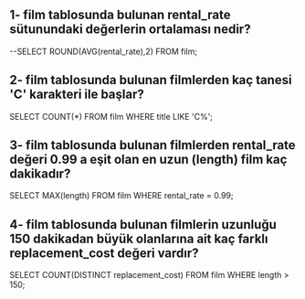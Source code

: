## 1- film tablosunda bulunan rental_rate sütunundaki değerlerin ortalaması nedir?

--SELECT ROUND(AVG(rental_rate),2) FROM film;

## 2- film tablosunda bulunan filmlerden kaç tanesi 'C' karakteri ile başlar?

SELECT COUNT(*) FROM film
WHERE title LIKE 'C%';

## 3- film tablosunda bulunan filmlerden rental_rate değeri 0.99 a eşit olan en uzun (length) film kaç dakikadır?

SELECT MAX(length) FROM film
WHERE rental_rate = 0.99;

## 4- film tablosunda bulunan filmlerin uzunluğu 150 dakikadan büyük olanlarına ait kaç farklı replacement_cost değeri vardır?

SELECT COUNT(DISTINCT replacement_cost) FROM film
WHERE length > 150;